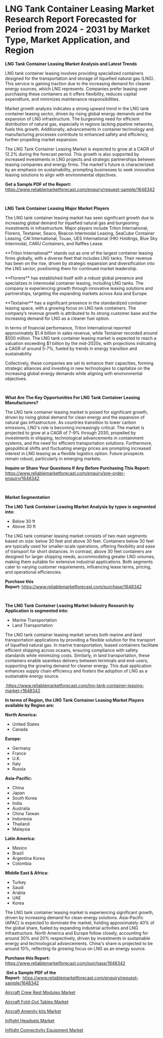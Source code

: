 <p><h1>LNG Tank Container Leasing Market Research Report Forecasted for Period from 2024 -  2031 by Market Type, Market Application, and Region</h1></p><p><strong>LNG Tank Container Leasing Market Analysis and Latest Trends</strong></p>
<p><p>LNG tank container leasing involves providing specialized containers designed for the transportation and storage of liquefied natural gas (LNG). This service is gaining traction due to the increasing demand for cleaner energy sources, which LNG represents. Companies prefer leasing over purchasing these containers as it offers flexibility, reduces capital expenditure, and minimizes maintenance responsibilities.</p><p>Market growth analysis indicates a strong upward trend in the LNG tank container leasing sector, driven by rising global energy demands and the expansion of LNG infrastructure. The burgeoning need for efficient distribution of natural gas, especially in regions lacking pipeline networks, fuels this growth. Additionally, advancements in container technology and manufacturing processes contribute to enhanced safety and efficiency, further propelling market expansion.</p><p>The LNG Tank Container Leasing Market is expected to grow at a CAGR of 12.2% during the forecast period. This growth is also supported by increased investments in LNG projects and strategic partnerships between leasing companies and energy firms. The market's future is characterized by an emphasis on sustainability, prompting businesses to seek innovative leasing solutions to align with environmental objectives.</p></p>
<p><strong>Get a Sample PDF of the Report:&nbsp;</strong> <a href="https://www.reliablemarketforecast.com/enquiry/request-sample/1648342?utm_campaign=1608&utm_medium=2&utm_source=Github&utm_content=ia&utm_term=14102024&utm_id=lng-tank-container-leasing">https://www.reliablemarketforecast.com/enquiry/request-sample/1648342</a></p>
<p>&nbsp;</p>
<p><strong>LNG Tank Container Leasing Major Market Players</strong></p>
<p><p>The LNG tank container leasing market has seen significant growth due to increasing global demand for liquefied natural gas and burgeoning investments in infrastructure. Major players include Triton International, Florens, Textainer, Seaco, Beacon Intermodal Leasing, SeaCube Container Leasing, CAI International, Touax, UES International (HK) Holdings, Blue Sky Intermodal, CARU Containers, and Raffles Lease.</p><p>**Triton International** stands out as one of the largest container leasing firms globally, with a diverse fleet that includes LNG tanks. Their revenue has been on the rise, driven by strategic expansion and diversification into the LNG sector, positioning them for continued market leadership. </p><p>**Florens** has established itself with a robust global presence and specializes in intermodal container leasing, including LNG tanks. The company is experiencing growth through innovative leasing solutions and partnerships, targeting the expanding markets across Asia and Europe.</p><p>**Textainer** has a significant presence in the standardized container leasing space, with a growing focus on LNG tank containers. The company’s revenue growth is attributed to its strong customer base and the increasing demand for LNG as a cleaner fuel option.</p><p>In terms of financial performance, Triton International reported approximately $1.4 billion in sales revenue, while Textainer recorded around $500 million. The LNG tank container leasing market is expected to reach a valuation exceeding $1 billion by the mid-2020s, with projections indicating a CAGR of around 5-7%, fueled by trends in energy transition and sustainability. </p><p>Collectively, these companies are set to enhance their capacities, forming strategic alliances and investing in new technologies to capitalize on the increasing global energy demands while aligning with environmental objectives.</p></p>
<p>&nbsp;</p>
<p><strong>What Are The Key Opportunities For LNG Tank Container Leasing Manufacturers?</strong></p>
<p><p>The LNG tank container leasing market is poised for significant growth, driven by rising global demand for clean energy and the expansion of natural gas infrastructure. As countries transition to lower carbon emissions, LNG's role is becoming increasingly critical. The market is projected to grow at a CAGR of 7-9% through 2030, propelled by investments in shipping, technological advancements in containment systems, and the need for efficient transportation solutions. Furthermore, geopolitical shifts and fluctuating energy prices are prompting increased interest in LNG leasing as a flexible logistics option. Future prospects remain robust, particularly in emerging markets.</p></p>
<p><strong>Inquire or Share Your Questions If Any Before Purchasing This Report:</strong> <a href="https://www.reliablemarketforecast.com/enquiry/pre-order-enquiry/1648342?utm_campaign=1608&utm_medium=2&utm_source=Github&utm_content=ia&utm_term=14102024&utm_id=lng-tank-container-leasing">https://www.reliablemarketforecast.com/enquiry/pre-order-enquiry/1648342</a></p>
<p>&nbsp;</p>
<p><strong>Market Segmentation</strong></p>
<p><strong>The LNG Tank Container Leasing Market Analysis by types is segmented into:</strong></p>
<p><ul><li>Below 30 ft</li><li>Above 30 ft</li></ul></p>
<p><p>The LNG tank container leasing market consists of two main segments based on size: below 30 feet and above 30 feet. Containers below 30 feet are typically used for smaller-scale operations, offering flexibility and ease of transport for short distances. In contrast, above 30 feet containers are designed for larger shipping needs, accommodating greater LNG volumes, making them suitable for extensive industrial applications. Both segments cater to varying customer requirements, influencing lease terms, pricing, and operational efficiencies.</p></p>
<p><strong>Purchase this Report:&nbsp;</strong><a href="https://www.reliablemarketforecast.com/purchase/1648342?utm_campaign=1608&utm_medium=2&utm_source=Github&utm_content=ia&utm_term=14102024&utm_id=lng-tank-container-leasing">https://www.reliablemarketforecast.com/purchase/1648342</a></p>
<p>&nbsp;</p>
<p><strong>The LNG Tank Container Leasing Market Industry Research by Application is segmented into:</strong></p>
<p><ul><li>Marine Transportation</li><li>Land Transportation</li></ul></p>
<p><p>The LNG tank container leasing market serves both marine and land transportation applications by providing a flexible solution for the transport of liquefied natural gas. In marine transportation, leased containers facilitate efficient shipping across oceans, ensuring compliance with safety standards while minimizing costs. Similarly, in land transportation, these containers enable seamless delivery between terminals and end-users, supporting the growing demand for cleaner energy. This dual application enhances supply chain efficiency and fosters the adoption of LNG as a sustainable energy source.</p></p>
<p><a href="https://www.reliablemarketforecast.com/lng-tank-container-leasing-market-r1648342?utm_campaign=1608&utm_medium=2&utm_source=Github&utm_content=ia&utm_term=14102024&utm_id=lng-tank-container-leasing">&nbsp;https://www.reliablemarketforecast.com/lng-tank-container-leasing-market-r1648342</a></p>
<p><strong>In terms of Region, the LNG Tank Container Leasing Market Players available by Region are:</strong></p>
<p>
    <p> <strong> North America: </strong>
        <ul>
            <li>United States</li>
            <li>Canada</li>
        </ul>
        </p> 
    <p> <strong> Europe: </strong>
        <ul>
            <li>Germany</li>
            <li>France</li>
            <li>U.K.</li>
            <li>Italy</li>
            <li>Russia</li>
        </ul>
        </p> 
    <p> <strong> Asia-Pacific: </strong>
        <ul>
            <li>China</li>
            <li>Japan</li>
            <li>South Korea</li>
            <li>India</li>
            <li>Australia</li>
            <li>China Taiwan</li>
            <li>Indonesia</li>
            <li>Thailand</li>
            <li>Malaysia</li>
        </ul>
        </p> 
    <p> <strong> Latin America: </strong>
        <ul>
            <li>Mexico</li>
            <li>Brazil</li>
            <li>Argentina Korea</li>
            <li>Colombia</li>
        </ul>
        </p> 
    <p> <strong> Middle East & Africa: </strong>
        <ul>
            <li>Turkey</li>
            <li>Saudi</li>
            <li>Arabia</li>
            <li>UAE</li>
            <li>Korea</li>
        </ul>
    </p>
    </p>
<p><p>The LNG tank container leasing market is experiencing significant growth, driven by increasing demand for clean energy solutions. Asia-Pacific (APAC) is expected to dominate the market, holding approximately 40% of the global share, fueled by expanding industrial activities and LNG infrastructure. North America and Europe follow closely, accounting for around 30% and 20% respectively, driven by investments in sustainable energy and technological advancements. China's share is projected to be around 10%, reflecting its growing focus on LNG as an energy source.</p></p>
<p><strong>Purchase this Report: </strong><a href="https://www.reliablemarketforecast.com/purchase/1648342?utm_campaign=1608&utm_medium=2&utm_source=Github&utm_content=ia&utm_term=14102024&utm_id=lng-tank-container-leasing">https://www.reliablemarketforecast.com/purchase/1648342</a></p>
<p>&nbsp;<strong>Get a Sample PDF of the Report:&nbsp;&nbsp;</strong><a href="https://www.reliablemarketforecast.com/enquiry/request-sample/1648342?utm_campaign=1608&utm_medium=2&utm_source=Github&utm_content=ia&utm_term=14102024&utm_id=lng-tank-container-leasing">https://www.reliablemarketforecast.com/enquiry/request-sample/1648342</a></p>
<p><strong></strong></p>
<p><p><a href="https://www.linkedin.com/pulse/aircraft-crew-rest-modules-market-consolidation-impact-vkzee?trk=public_post_embed_feed-article-content&utm_campaign=1608&utm_medium=2&utm_source=Github&utm_content=ia&utm_term=14102024&utm_id=lng-tank-container-leasing">Aircraft Crew Rest Modules Market</a></p><p><a href="https://www.linkedin.com/pulse/global-aircraft-fold-out-tables-market-focus-product-type-owome?trk=public_post_embed_feed-article-content&utm_campaign=1608&utm_medium=2&utm_source=Github&utm_content=ia&utm_term=14102024&utm_id=lng-tank-container-leasing">Aircraft Fold-Out Tables Market</a></p><p><a href="https://www.linkedin.com/pulse/pulse-aircraft-amenity-kits-rhythms-change-market-resonance-j1pee?trk=public_post_embed_feed-article-content&utm_campaign=1608&utm_medium=2&utm_source=Github&utm_content=ia&utm_term=14102024&utm_id=lng-tank-container-leasing">Aircraft Amenity kits Market</a></p><p><a href="https://www.linkedin.com/pulse/global-inflight-headsets-market-analysis-key-trends-future-yk9ee?trk=public_post_embed_feed-article-content&utm_campaign=1608&utm_medium=2&utm_source=Github&utm_content=ia&utm_term=14102024&utm_id=lng-tank-container-leasing">Inflight Headsets Market</a></p><p><a href="https://www.linkedin.com/pulse/global-inflight-connectivity-equipment-market-sector2024-kljje?trk=public_post_embed_feed-article-content&utm_campaign=1608&utm_medium=2&utm_source=Github&utm_content=ia&utm_term=14102024&utm_id=lng-tank-container-leasing">Inflight Connectivity Equipment Market</a></p></p>